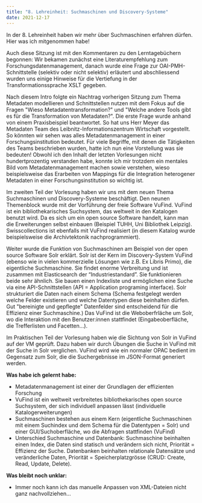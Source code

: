 ```yaml
---
title: "8. Lehreinheit: Suchmaschinen und Discovery-Systeme"
date: 2021-12-17
---
```


In der 8. Lehreinheit haben wir mehr über Suchmaschinen erfahren dürfen. Hier was ich mitgenommen habe! 

Auch diese Sitzung ist mit den Kommentaren zu den Lerntagebüchern begonnen: Wir bekamen zunächst eine Literaturempfehlung zum Forschungsdatenmanagement, danach wurde eine Frage zur OAI-PMH-Schnittstelle (selektiv oder nicht selektiv) erläutert und abschliessend wurden uns einige Hinweise für die Vertiefung in der Transformationssprache XSLT gegeben. 

Nach diesem Intro folgte ein Nachtrag vorherigen Sitzung zum Thema Metadaten modellieren und Schnittstellen nutzen mit dem Fokus auf die Fragen "Wieso Metadatentransformation?" und "Welche andere Tools gibt es für die Transformation von Metadaten?". Die erste Frage wurde anhand von einem Praxisbeispiel beantwortet. So hat uns Herr Meyer das Metadaten Team des Leibnitz-Informationszentrum Wirtschaft vorgestellt. So könnten wir sehen was alles Metadatenmanagement in einer Forschungsinstitution bedeutet. Für viele Begriffe, mit denen die Tätigkeiten des Teams beschrieben wurden, hatte ich nun eine Vorstellung was sie bedeuten! Obwohl ich den Inhalt der letzten Vorlesungen nicht hundertprozentig verstanden habe, konnte ich mir trotzdem ein mentales Bild vom Metadatenmanagement machen sowie verstehen, wieso beispielsweise das Erarbeiten von Mappings für die Integration heterogener Metadaten in einer Forschungsinstitution so wichtig ist. 

Im zweiten Teil der Vorlesung haben wir uns mit dem neuen Thema Suchmaschinen und Discovery-Systeme beschäftigt. Den neunen Themenblock wurde mit der Vorführung der freie Software VuFind. VuFind ist ein bibliothekarisches Suchsystem, das weltweit in den Katalogen benutzt wird. Da es sich um ein open source Software handelt, kann man die Erweiterungen selbst einbauen (Beispiel TUHH, Uni Bibliothek Leipzig). Swisscollections ist ebenfalls mit VuFind realisiert (in diesem Katalog wurde beispielsweise die Archivtektonik nachprogrammiert). 

Weiter wurde die Funktion von Suchmaschinen am Beispiel von der open source Software Solr erklärt. Solr ist der Kern im Discovery-System VuFind (ebenso wie in vielen kommerzielle Lösungen wie z.B. Ex Libris Primo), die eigentliche Suchmaschine. Sie findet enorme Verbreitung und ist zusammen mit Elasticsearch der “Industriestandard”. Sie funktionieren beide sehr ähnlich. Sie bauen einen Indexliste und ermöglichen eine Suche via eine API-Schnittstellen (API = Application programing interface). Solr strukturiert die Daten nach einem Schema (Schema festgelegt werden welche Felder existieren und welche Datentypen diese beinhalten dürfen. Gut "bereinigte und gepflegte" Datenfelder sind entscheidend für die Effizienz einer Suchmaschine.) Das VuFind ist die Weboberfrläche um Solr, wo die Interaktion mit den Benutzer:innen stattfindet (Eingabeoberfläche, die Trefferlisten und Facetten…). 

Im Praktischen Teil der Vorlesung haben wie die Sichtung von Solr in VuFind auf der VM geprüft. Dazu haben wir durch Übungen die Suche in VuFind mit der Suche in Solr verglichen. VuFind wird wie ein normaler OPAC bedient im Gegensatz zum Solr, die die Suchergebnisse im JSON-Format generiert werden. 

**Was habe ich gelernt habe:**
-	Metadatenmanagement ist einer der Grundlagen der effizienten Forschung 
-	VuFind ist ein weltweit verbreitetes bibliothekarisches open source Suchsystem, der sich individuell anpassen lässt (individuelle Katalogerweiterungen) 
-	Suchmaschinen bestehen aus einem Kern (eigentliche Suchmaschinen mit einem Suchindex und dem Schema für die Datentypen = Solr) und einer GUI/Suchoberfläche, wo die Abfragen stattfinden (VuFind)
-	Unterschied Suchmaschine und Datenbank: Suchmaschine beinhalten einen Index, die Daten sind statisch und verändern sich nicht, Priorität = Effizienz der Suche. Datenbanken beinhalten relationale Datensätze und veränderliche Daten, Priorität = Speicherplatzgrösse (CRUD: Create, Read, Update, Delete). 

**Was bleibt noch unklar:**
-	Immer noch kann ich das manuelle Anpassen von XML-Dateien nicht ganz nachvollziehen…


